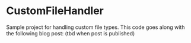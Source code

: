 CustomFileHandler
=================

Sample project for handling custom file types.  This code goes along with the following blog post: (tbd when post is published)
